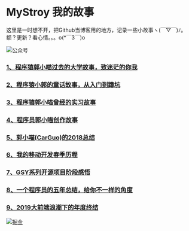 # MyStroy 我的故事

这里是一时想不开，把Github当博客用的地方，记录一些小故事ヽ(￣▽￣)ﾉ。额？更新？看心情。。。o(*￣3￣)o 

![公众号](http://img.cdn.guoshuyu.cn/WechatIMG3024.jpeg)

### [1、程序猿郭小喵过去的大学故事，致迷茫的你我](https://juejin.im/post/583100942f301e005967982d)
### [2、程序猿小郭的童话故事，从入门到蹲坑](https://juejin.im/post/582e94410ce463006cf140d1)
### [3、程序猿郭小喵曾经的实习故事](https://juejin.im/post/583925e1ac502e006c137701)
### [4、程序员郭小喵创作故事](https://www.jianshu.com/p/ce35ceab3202)
### [5、郭小喵(CarGuo)的2018总结](https://juejin.im/post/5c38b653e51d4551b5092325)
### [6、我的移动开发春季历程](https://juejin.im/post/5c78992ee51d457139118396)
### [7、GSY系列开源项目阶段感悟](https://juejin.im/post/5cd6a8ba51882568d06293b4)
### [8、一个程序员的五年总结，给你不一样的角度](https://juejin.im/post/5d3d8817518825348962e6c7)
### [9、2019大前端浪潮下的年度终结](https://juejin.im/post/5df701b751882512290f25f2)



[ ![掘金](https://user-gold-cdn.xitu.io/2019/5/13/16ab12473a9e8e10?w=2096&h=1164&f=png&s=333799) ](https://juejin.im/user/582aca2ba22b9d006b59ae68/posts)
